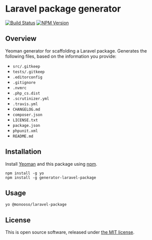 # Laravel package generator

[![Build Status](https://img.shields.io/travis/monooso/generator-laravel-package.svg)](https://travis-ci.org/monooso/generator-laravel-package)
[![NPM Version](https://img.shields.io/npm/v/generator-laravel-package.svg)](https://www.npmjs.org/package/generator-laravel-package)

## Overview
Yeoman generator for scaffolding a Laravel package. Generates the following files, based on the information you provide:

- `src/.gitkeep`
- `tests/.gitkeep`
- `.editorconfig`
- `.gitignore`
- `.nvmrc`
- `.php_cs.dist`
- `.scrutinizer.yml`
- `.travis.yml`
- `CHANGELOG.md`
- `composer.json`
- `LICENSE.txt`
- `package.json`
- `phpunit.xml`
- `README.md`

## Installation
Install [Yeoman](https://yeoman.io) and this package using [npm](https://npmjs.com).

```
npm install -g yo
npm install -g generator-laravel-package
```

## Usage

```
yo @monooso/laravel-package
```

## License
This is open source software, released under [the MIT license](https://github.com/monooso/generator-laravel-package/blob/master/LICENSE.txt).
